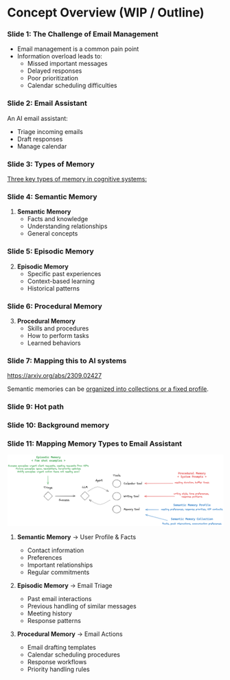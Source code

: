 # Concept Overview (WIP / Outline)

### Slide 1: The Challenge of Email Management

- Email management is a common pain point
- Information overload leads to:
  - Missed important messages
  - Delayed responses
  - Poor prioritization
  - Calendar scheduling difficulties

### Slide 2: Email Assistant

An AI email assistant:
- Triage incoming emails
- Draft responses
- Manage calendar

### Slide 3: Types of Memory

[Three key types of memory in cognitive systems:](https://en.wikipedia.org/wiki/Long-term_memory)

### Slide 4: Semantic Memory

1. **Semantic Memory**
   - Facts and knowledge
   - Understanding relationships
   - General concepts

### Slide 5: Episodic Memory

2. **Episodic Memory**
   - Specific past experiences
   - Context-based learning
   - Historical patterns

### Slide 6: Procedural Memory

3. **Procedural Memory**
   - Skills and procedures
   - How to perform tasks
   - Learned behaviors

### Slide 7: Mapping this to AI systems

https://arxiv.org/abs/2309.02427

Semantic memories can be [organized into collections or a fixed profile](https://langchain-ai.github.io/langgraph/concepts/memory/#semantic-memory). 

### Slide 9: Hot path

### Slide 10: Background memory

### Slide 11: Mapping Memory Types to Email Assistant

![System Diagram](img/memory_course_email.png)

1. **Semantic Memory** → User Profile & Facts
   - Contact information
   - Preferences
   - Important relationships
   - Regular commitments

2. **Episodic Memory** → Email Triage
   - Past email interactions
   - Previous handling of similar messages
   - Meeting history
   - Response patterns

3. **Procedural Memory** → Email Actions
   - Email drafting templates
   - Calendar scheduling procedures
   - Response workflows
   - Priority handling rules
